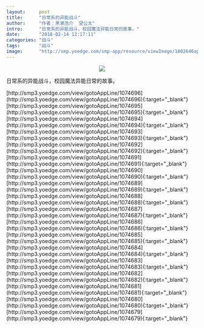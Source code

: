 ```yaml
---
layout:     post
title:      "日常系的异能战斗"
author:     "作者：黑濑浩介  望公太"
intro:      "日常系的异能战斗，校园魔法异能日常的故事。"
date:       "2018-02-14 12:17:11"
categories: "战斗"
tags:       "战斗"
image:      "http://smp.yoedge.com/smp-app/resource/viewImage/1002646appline.png"
---
```

<div style="text-align: center">
<p><img src="http://smp.yoedge.com/smp-app/resource/viewImage/1002646appline.png"/></p>
</div>
<p class="post-meta">
<span>日常系的异能战斗，校园魔法异能日常的故事。</span>
</p>
[http://smp3.yoedge.com/view/gotoAppLine/1074696](http://smp3.yoedge.com/view/gotoAppLine/1074696){:target="_blank"}
[http://smp3.yoedge.com/view/gotoAppLine/1074695](http://smp3.yoedge.com/view/gotoAppLine/1074695){:target="_blank"}
[http://smp3.yoedge.com/view/gotoAppLine/1074694](http://smp3.yoedge.com/view/gotoAppLine/1074694){:target="_blank"}
[http://smp3.yoedge.com/view/gotoAppLine/1074693](http://smp3.yoedge.com/view/gotoAppLine/1074693){:target="_blank"}
[http://smp3.yoedge.com/view/gotoAppLine/1074692](http://smp3.yoedge.com/view/gotoAppLine/1074692){:target="_blank"}
[http://smp3.yoedge.com/view/gotoAppLine/1074691](http://smp3.yoedge.com/view/gotoAppLine/1074691){:target="_blank"}
[http://smp3.yoedge.com/view/gotoAppLine/1074690](http://smp3.yoedge.com/view/gotoAppLine/1074690){:target="_blank"}
[http://smp3.yoedge.com/view/gotoAppLine/1074689](http://smp3.yoedge.com/view/gotoAppLine/1074689){:target="_blank"}
[http://smp3.yoedge.com/view/gotoAppLine/1074688](http://smp3.yoedge.com/view/gotoAppLine/1074688){:target="_blank"}
[http://smp3.yoedge.com/view/gotoAppLine/1074687](http://smp3.yoedge.com/view/gotoAppLine/1074687){:target="_blank"}
[http://smp3.yoedge.com/view/gotoAppLine/1074686](http://smp3.yoedge.com/view/gotoAppLine/1074686){:target="_blank"}
[http://smp3.yoedge.com/view/gotoAppLine/1074685](http://smp3.yoedge.com/view/gotoAppLine/1074685){:target="_blank"}
[http://smp3.yoedge.com/view/gotoAppLine/1074684](http://smp3.yoedge.com/view/gotoAppLine/1074684){:target="_blank"}
[http://smp3.yoedge.com/view/gotoAppLine/1074683](http://smp3.yoedge.com/view/gotoAppLine/1074683){:target="_blank"}
[http://smp3.yoedge.com/view/gotoAppLine/1074682](http://smp3.yoedge.com/view/gotoAppLine/1074682){:target="_blank"}
[http://smp3.yoedge.com/view/gotoAppLine/1074681](http://smp3.yoedge.com/view/gotoAppLine/1074681){:target="_blank"}
[http://smp3.yoedge.com/view/gotoAppLine/1074680](http://smp3.yoedge.com/view/gotoAppLine/1074680){:target="_blank"}
[http://smp3.yoedge.com/view/gotoAppLine/1074679](http://smp3.yoedge.com/view/gotoAppLine/1074679){:target="_blank"}


